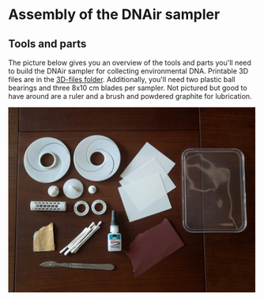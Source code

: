 # Assembly of the DNAir sampler
## Tools and parts
The picture below gives you an overview of the tools and parts you'll need to build the DNAir sampler for collecting environmental DNA. Printable 3D files are in the [3D-files folder](./3D-files). Additionally, you'll need two plastic ball bearings and three 8x10 cm blades per sampler. Not pictured but good to have around are a ruler and a brush and powdered graphite for lubrication.
<p align="left">
<img src="./Media/dnair-assembly-01.JPG" width=500>
</p>
